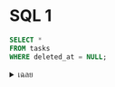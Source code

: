 # SQL 1

```sql
SELECT *
FROM tasks
WHERE deleted_at = NULL;
```

<details>
<summary>เฉลย</summary>

# เฉลย

`= NULL` จะได้ UNKNOWN เสมอ → ไม่คืนแถวใดๆ

- แก้:

```sql
SELECT *
FROM tasks
WHERE deleted_at IS NULL;
```

</details>
